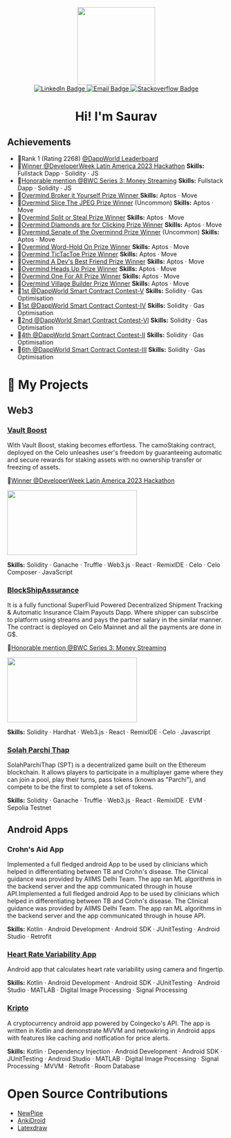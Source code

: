<div id="header" align="center">
 <img src="https://media.giphy.com/media/f3iwJFOVOwuy7K6FFw/giphy.gif" width="180">
 <div id="badges">
  <a href="https://www.linkedin.com/in/saurav-rao/">
    <img src="https://img.shields.io/badge/LinkedIn-blue?style=for-the-badge&logo=linkedin&logoColor=white" alt="LinkedIn Badge"/>
  </a>
   <a href="mailto:sauravrao637@gmail.com">
    <img src="https://img.shields.io/badge/Email-green?style=for-the-badge&logo=mail&logoColor=white" alt="Email Badge"/>
  </a>
  <a href="https://stackoverflow.com/users/15092122/saurav-rao">
    <img src="https://img.shields.io/badge/StackOverflow-orange?style=for-the-badge&logo=stackoverflow&logoColor=white" alt="Stackoverflow Badge"/>
  </a>
   
</div>
   <img src="https://komarev.com/ghpvc/?username=sauravrao637&style=flat-square&color=blue" alt=""/>
   <h1>
  Hi! I'm Saurav</h1>
</div>

## Achievements
  * 🥇Rank 1 (Rating 2268) [@DappWorld Leaderboard](https://dapp-world.com/leaderboard)
  * 🥇[Winner @DeveloperWeek Latin America 2023 Hackathon](https://devpost.com/software/xyz-bqx43s) **Skills:** Fullstack Dapp · Solidity · JS
  * 🏅[Honorable mention @BWC Series 3: Money Streaming](https://bwcseries3.hackerearth.com/challenges/hackathon/lancelot-hackathon-3/dashboard/77ebdac/submission/delieverease/) **Skills:** Fullstack Dapp · Solidity · JS
  * 🏅[Overmind Broker it Yourself Prize Winner ](https://overmind.xyz/quests/broker-it-yourself) **Skills:** Aptos · Move
  * 🏅[Overmind Slice The JPEG Prize Winner](https://overmind.xyz/quests/slice-the-jpeg) (Uncommon) **Skills:** Aptos · Move
  * 🏅[Overmind Split or Steal Prize Winner](https://overmind.xyz/quests/split-or-steal) **Skills:** Aptos · Move
  * 🏅[Overmind Diamonds are for Clicking Prize Winner](https://overmind.xyz/quests/diamond-clicker) **Skills:** Aptos · Move
  * 🏅[Overmind Senate of the Overminnd Prize Winner](https://overmind.xyz/quests/senate-of-the-overmind) (Uncommon) **Skills:** Aptos · Move
  * 🏅[Overmind Word-Hold On Prize Winner](https://overmind.xyz/quests/word-hold-on) **Skills:** Aptos · Move
  * 🏅[Overmind TicTacToe Prize Winner](https://overmind.xyz/quests/tic-tac-toe) **Skills:** Aptos · Move
  * 🏅[Overmind A Dev's Best Friend Prize Winner](https://overmind.xyz/quests/a-devs-best-friend) **Skills:** Aptos · Move
  * 🏅[Overmind Heads Up Prize Winner](https://overmind.xyz/quests/heads-up) **Skills:** Aptos · Move
  * 🏅[Overmind One For All Prize Winner](https://overmind.xyz/quests/one-for-all) **Skills:** Aptos · Move
  * 🏅[Overmind Village Builder Prize Winner](https://overmind.xyz/quests/village-buidler) **Skills:** Aptos · Move
  * 🥇[1st @DappWorld Smart Contract Contest-V](https://dapp-world.com/smart-contract-contest) **Skills:** Solidity · Gas Optimisation
  * 🥇[1st @DappWorld Smart Contract Contest-IV](https://dapp-world.com/smart-contract-contest) **Skills:** Solidity · Gas Optimisation
  * 🥇[2nd @DappWorld Smart Contract Contest-VI](https://dapp-world.com/problem/blockchain-gaming-ecosystem/leaderboard?contest=6) **Skills:** Solidity · Gas Optimisation
  * 🏅[4th @DappWorld Smart Contract Contest-II](https://dapp-world.com/smart-contract-contest) **Skills:** Solidity · Gas Optimisation
  * 🏅[6th @DappWorld Smart Contract Contest-III](https://dapp-world.com/smart-contract-contest) **Skills:** Solidity · Gas Optimisation

# 🎨 My Projects
## Web3
### [Vault Boost](https://devpost.com/software/xyz-bqx43s)
With Vault Boost, staking becomes effortless. The camoStaking contract, deployed on the Celo unleashes user's freedom by guaranteeing automatic and secure rewards for staking assets with no ownership transfer or freezing of assets.

🥇[Winner @DeveloperWeek Latin America 2023 Hackathon](https://devpost.com/software/xyz-bqx43s)

[<img src="https://img.youtube.com/vi/y8PR8iiRMxY/hqdefault.jpg" width="300" height="150"/>](https://www.youtube.com/embed/y8PR8iiRMxY)


**Skills:** Solidity · Ganache · Truffle · Web3.js · React · RemixIDE · Celo · Celo Composer · JavaScript

### [BlockShipAssurance](https://bwcseries3.hackerearth.com/challenges/hackathon/lancelot-hackathon-3/dashboard/77ebdac/submission/delieverease/)
It is a fully functional SuperFluid Powered Decentralized Shipment Tracking & Automatic Insurance Claim Payouts Dapp. Where shipper can subscirbe to platform using streams and pays the partner salary in the similar manner. The contract is deployed on Celo Mainnet and all the payments are done in G$.

🏅[Honorable mention @BWC Series 3: Money Streaming](https://bwcseries3.hackerearth.com/challenges/hackathon/lancelot-hackathon-3/dashboard/77ebdac/submission/delieverease/)

[<img src="https://img.youtube.com/vi/qTHU56vOOv4/hqdefault.jpg" width="300" height="150"/>](https://www.youtube.com/embed/qTHU56vOOv4)

**Skills:** Solidity · Hardhat · Web3.js · React · RemixIDE · Celo · Javascript

### [Solah Parchi Thap](https://github.com/sauravrao637/SPT)

SolahParchiThap (SPT) is a decentralized game built on the Ethereum blockchain. It allows players to participate in a multiplayer game where they can join a pool, play their turns, pass tokens (known as "Parchi"), and compete to be the first to complete a set of tokens.

**Skills:** Solidity · Ganache · Truffle · Web3.js · React · RemixIDE · EVM · Sepolia Testnet

## Android Apps
### Crohn's Aid App
Implemented a full fledged android App to be used by clinicians which helped in differentiating between TB and Crohn's disease. The Clinical guidance was provided by AIIMS Delhi Team. The app ran ML algorithms in the backend server and the app communicated through in house API.Implemented a full fledged android App to be used by clinicians which helped in differentiating between TB and Crohn's disease. The Clinical guidance was provided by AIIMS Delhi Team. The app ran ML algorithms in the backend server and the app communicated through in house API.
  
**Skills:** Kotlin · Android Development · Android SDK · JUnitTesting · Android Studio · Retrofit


### [Heart Rate Variability App](https://github.com/sauravrao637/Ip_Project)
Android app that calculates heart rate variability using camera and fingertip.

**Skills:** Kotlin · Android Development · Android SDK · JUnitTesting · Android Studio · MATLAB · Digital Image Processing · Signal Processing

### [Kripto](https://github.com/sauravrao637/Kripto)
A cryptocurrency android app powered by Coingecko's API. The app is written in Kotlin and demonstrate MVVM and netowkring in Android apps with features like caching and notfication for price alerts.

**Skills:** Kotlin · Dependency Injection · Android Development · Android SDK · JUnitTesting · Android Studio · MATLAB · Digital Image Processing · Signal Processing · MVVM · Retrofit · Room Database

# Open Source Contributions
* [NewPipe](https://newpipe.net/)
* [AnkiDroid](https://apps.ankiweb.net/)
* [Latexdraw](https://github.com/sauravrao637/latexdraw)

